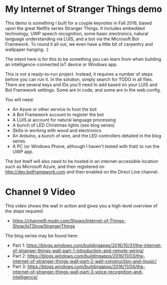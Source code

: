 # My Internet of Stranger Things demo

This demo is something I built for a couple keynotes in Fall 2016, based upon the great Netflix series Stranger Things. It includes embedded technology, UWP speech recognition, some basic electronics, natural language understanding via LUIS, and a bot via the Microsoft Bot Framework. To round it all out, we even have a little bit of carpentry and wallpaper hanging. :)

[](https://c1.staticflickr.com/9/8556/30302533082_fa330c3f92_o.gif)

The intent here is for this to be something you can learn from when building an intelligence-connected IoT device or Windows app.

This is not a ready-to-run project. Instead, it requires a number of steps before you can run it. In the solution, simply search for TODO in all files. There are several keys and IDs you'll need to add based on your LUIS and Bot Framework settings. Some are in code, and some are in the web.config. 

You will need:

- An Azure or other service to host the bot
- A Bot Framework account to register the bot
- A LUIS.ai account for natural language processing
- A bunch of LED Christmas lights (see blog series)
- Skills in working with wood and electronics
- An Arduino, a bunch of wire, and the LED controllers detailed in the blog series.
- A PC (or Windows Phone, although I haven't tested with that) to run the UWP app.

The bot itself will also need to be hosted in an internet-accessible location such as Microsoft Azure, and then registered on http://dev.botframework.com and then enabled on the Direct Line channel.

# Channel 9 Video

This video shows the wall in action and gives you a high-level overview of the steps required.

- https://channel9.msdn.com/Shows/Internet-of-Things-Show/IoTShowStrangerThings

The blog series may be found here:

- Part 1: https://blogs.windows.com/buildingapps/2016/10/31/the-internet-of-stranger-things-wall-part-1-introduction-and-remote-wiring/
- Part 2: https://blogs.windows.com/buildingapps/2016/11/03/the-internet-of-stranger-things-wall-part-2-wall-construction-and-music/
- Part 3: https://blogs.windows.com/buildingapps/2016/11/04/the-internet-of-stranger-things-wall-part-3-voice-recognition-and-intelligence/



